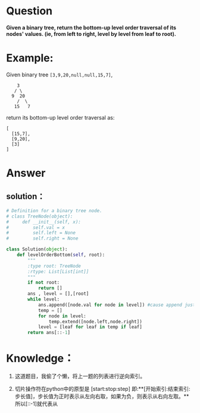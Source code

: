 # Question
**Given a binary tree, return the bottom-up level order traversal of its nodes' values. (ie, from left to right, level by level from leaf to root).**
# Example:
Given binary tree `[3,9,20,null,null,15,7]`,
```
    3
   / \
  9  20
    /  \
   15   7
```
return its bottom-up level order traversal as:
```
[
  [15,7],
  [9,20],
  [3]
]
```

# Answer
## solution：
```python
# Definition for a binary tree node.
# class TreeNode(object):
#     def __init__(self, x):
#         self.val = x
#         self.left = None
#         self.right = None

class Solution(object):
    def levelOrderBottom(self, root):
        """
        :type root: TreeNode
        :rtype: List[List[int]]
        """
        if not root:
            return []
        ans , level = [],[root]
        while level:
            ans.append([node.val for node in level]) #cause append just add a new element, if list , the list will be an element.
            temp = []
            for node in level:
                temp.extend([node.left,node.right])
            level = [leaf for leaf in temp if leaf]
        return ans[::-1]
```

# Knowledge：
1. 这道题目，我偷了个懒，将上一题的列表进行逆向索引。

2. 切片操作符在python中的原型是 [start:stop:step] 即:**[开始索引:结束索引:步长值]，步长值为正时表示从左向右取，如果为负，则表示从右向左取。**所以[::-1]就代表从